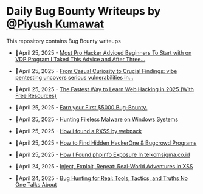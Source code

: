 # Daily Bug Bounty Writeups by [@Piyush Kumawat](https://twitter.com/piyush_supiy) 
This repository contains Bug Bounty writeups

<!-- BLOG-POST-LIST:START -->
 - 💯April 25, 2025 - [Most Pro Hacker Adviced Beginners To Start with on VDP Program I Taked This Advice and After Three…](https://medium.com/@youssefmohamed_84205/most-pro-hacker-adviced-beginners-to-start-with-on-vdp-program-i-taked-this-advice-and-after-three-bbc216680b6f?source=rss------bug_bounty-5) 

 - 💯April 25, 2025 - [From Casual Curiosity to Crucial Findings: vibe pentesting uncovers serious vulnerabilities in…](https://medium.com/@kushjain0107/from-casual-curiosity-to-crucial-findings-vibe-pentesting-uncovers-serious-vulnerabilities-in-7c032383d227?source=rss------bug_bounty-5) 

 - 💯April 25, 2025 - [The Fastest Way to Learn Web Hacking in 2025 &lpar;With Free Resources&rpar;](https://infosecwriteups.com/the-fastest-way-to-learn-web-hacking-in-2025-with-free-resources-88c8e74a3889?source=rss------bug_bounty-5) 

 - 💯April 25, 2025 - [Earn your First $5000 Bug-Bounty.](https://medium.com/@anandrishav2228/earn-your-first-5000-bug-bounty-c49495337ef0?source=rss------bug_bounty-5) 

 - 💯April 25, 2025 - [Hunting Fileless Malware on Windows Systems](https://medium.com/@paritoshblogs/hunting-fileless-malware-on-windows-systems-2243d81b1e2d?source=rss------bug_bounty-5) 

 - 💯April 25, 2025 - [How i found a RXSS by webpack](https://medium.com/@yubanbanz/how-i-found-a-rxss-by-webpack-7e2217a3976d?source=rss------bug_bounty-5) 

 - 💯April 25, 2025 - [How to Find Hidden HackerOne &amp; Bugcrowd Programs](https://medium.com/@ibtissamhammadi/how-to-find-hidden-hackerone-bugcrowd-programs-0149457cf048?source=rss------bug_bounty-5) 

 - 💯April 25, 2025 - [How I Found phpinfo Exposure In telkomsigma.co.id](https://firdausmuhammadismail.medium.com/how-i-found-phpinfo-in-telkomsigma-co-id-49c89a1b0404?source=rss------bug_bounty-5) 

 - 💯April 24, 2025 - [Inject, Exploit, Repeat: Real-World Adventures in XSS](https://medium.com/@es0557533/inject-exploit-repeat-real-world-adventures-in-xss-a8fd8f7066c8?source=rss------bug_bounty-5) 

 - 💯April 24, 2025 - [Bug Hunting for Real: Tools, Tactics, and Truths No One Talks About](https://ehteshamulhaq198.medium.com/bug-hunting-for-real-tools-tactics-and-truths-no-one-talks-about-661f6786d5b3?source=rss------bug_bounty-5) 
<!-- BLOG-POST-LIST:END -->
